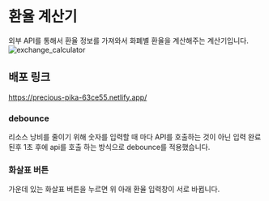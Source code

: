 # 환율 계산기

외부 API를 통해서 환율 정보를 가져와서 화폐별 환율을 계산해주는 계산기입니다.
![exchange_calculator](https://user-images.githubusercontent.com/81218474/185035210-8c600dd1-5af1-45c9-9044-4bafea15d7b7.gif)

## 배포 링크
https://precious-pika-63ce55.netlify.app/
### debounce

리소스 낭비를 줄이기 위해 숫자를 입력할 때 마다 API를 호출하는 것이 아닌 입력 완료 된후 1초 후에 api를 호출 하는 방식으로 debounce를 적용했습니다.

### 화살표 버튼

가운데 있는 화살표 버튼을 누르면 위 아래 환율 입력창이 서로 바뀝니다.
